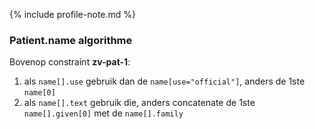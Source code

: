 {% include profile-note.md %}

### Patient.name algorithme

Bovenop constraint **zv-pat-1**:
1. als ``name[].use`` gebruik dan de ``name[use="official"]``, anders de 1ste ``name[0]``
1. als ``name[].text`` gebruik die, anders concatenate de 1ste ``name[].given[0]`` met de ``name[].family``
